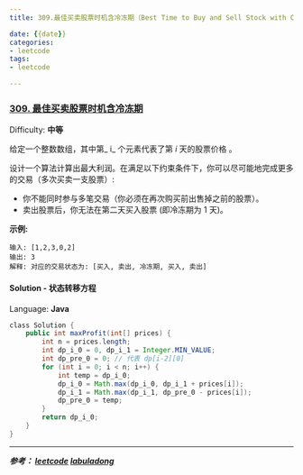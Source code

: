 ```yaml
---
title: 309.最佳买卖股票时机含冷冻期（Best Time to Buy and Sell Stock with Cooldown）

date: {{date}}
categories:
- leetcode
tags:
- leetcode

---
```

### [309\. 最佳买卖股票时机含冷冻期](https://leetcode-cn.com/problems/best-time-to-buy-and-sell-stock-with-cooldown/)

Difficulty: **中等**


给定一个整数数组，其中第_ i_ 个元素代表了第 _i_ 天的股票价格 。​

设计一个算法计算出最大利润。在满足以下约束条件下，你可以尽可能地完成更多的交易（多次买卖一支股票）:

*   你不能同时参与多笔交易（你必须在再次购买前出售掉之前的股票）。
*   卖出股票后，你无法在第二天买入股票 (即冷冻期为 1 天)。

**示例:**

```
输入: [1,2,3,0,2]
输出: 3
解释: 对应的交易状态为: [买入, 卖出, 冷冻期, 买入, 卖出]
```


#### Solution - 状态转移方程

Language: **Java**

```java
​class Solution {
    public int maxProfit(int[] prices) {
        int n = prices.length;
        int dp_i_0 = 0, dp_i_1 = Integer.MIN_VALUE;
        int dp_pre_0 = 0; // 代表 dp[i-2][0]
        for (int i = 0; i < n; i++) {
            int temp = dp_i_0;
            dp_i_0 = Math.max(dp_i_0, dp_i_1 + prices[i]);
            dp_i_1 = Math.max(dp_i_1, dp_pre_0 - prices[i]);
            dp_pre_0 = temp;
        }
        return dp_i_0;
    }
}
```

---
***参考：
[leetcode](https://leetcode-cn.com/problems/best-time-to-buy-and-sell-stock-with-cooldown/submissions/)
[labuladong](https://leetcode-cn.com/problems/best-time-to-buy-and-sell-stock-with-cooldown/solution/yi-ge-fang-fa-tuan-mie-6-dao-gu-piao-wen-ti-by-lab/)***
